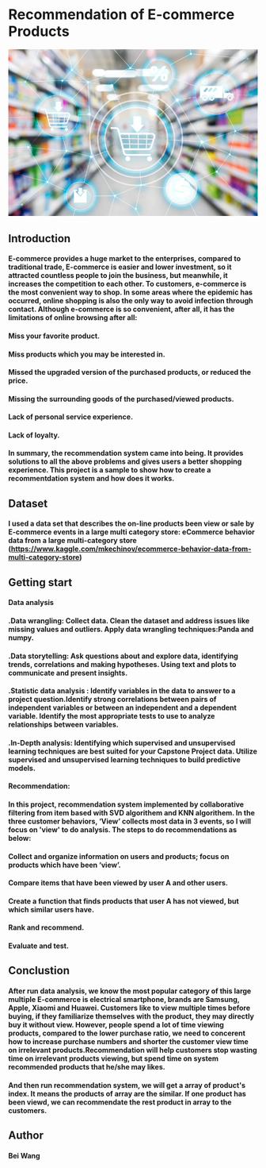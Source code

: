 # Recommendation of E-commerce Products

![Recommendation of E-commerce Products](https://github.com/bellaforjob/Data-Science-Project/blob/master/pics/ecommerce.jpg)
## Introduction 
#### E-commerce provides a huge market to the enterprises, compared to traditional trade, E-commerce is easier and lower investment, so it attracted countless people to join the business, but meanwhile, it increases the competition to each other. To customers, e-commerce is the most convenient way to shop. In some areas where the epidemic has occurred, online shopping is also the only way to avoid infection through contact. Although e-commerce is so convenient, after all, it has the limitations of online browsing after all:
#### Miss your favorite product.
#### Miss products which you may be interested in.
#### Missed the upgraded version of the purchased products, or reduced the price.
#### Missing the surrounding goods of the purchased/viewed products.
#### Lack of personal service experience.
#### Lack of loyalty.
#### In summary, the recommendation system came into being. It provides solutions to all the above problems and gives users a better shopping experience. This project is a sample to show how to create a recommentdation system and how does it works.

## Dataset 
#### I used a data set that describes the on-line products been view or sale by E-commerce events in a large multi category store: eCommerce behavior data from a large multi-category store (https://www.kaggle.com/mkechinov/ecommerce-behavior-data-from-multi-category-store)

## Getting start 
#### Data analysis 
#### .Data wrangling: Collect data. Clean the dataset and address issues like missing values and outliers. Apply data wrangling techniques:Panda and numpy.
#### .Data storytelling: Ask questions about and explore data, identifying trends, correlations and making hypotheses. Using text and plots to communicate and present insights.
#### .Statistic data analysis : Identify variables in the data to answer to a project question.Identify strong correlations between pairs of independent variables or between an independent and a dependent variable. Identify the most appropriate tests to use to analyze relationships between variables.
#### .In-Depth analysis: Identifying which supervised and unsupervised learning techniques are best suited for your Capstone Project data.  Utilize supervised and unsupervised learning techniques to build  predictive models. 
#### Recommendation:
#### In this project, recommendation system implemented by collaborative filtering from item based with SVD algorithem and KNN algorithem. In the three customer behaviors, ‘View’ collects most data in 3 events, so I will focus on 'view' to do analysis. The steps to do recommendations as below:

#### Collect and organize information on users and products; focus on products which have been ‘view’.
#### Compare items that have been viewed by user A and other users.
#### Create a function that finds products that user A has not viewed, but which similar users have.
#### Rank and recommend.
#### Evaluate and test.


## Conclustion

#### After run data analysis, we know the most popular category of this large multiple E-commerce is electrical smartphone, brands are Samsung, Apple, Xiaomi and Huawei. Customers like to view multiple times before buying, if they familiarize themselves with the product, they may directly buy it without view. However, people spend a lot of time viewing products, compared to the lower purchase ratio, we need to concerent how to increase purchase numbers and shorter the customer view time on irrelevant products.Recommendation will help customers stop wasting time on irrelevant products viewing, but spend time on system recommended products that he/she may likes.

#### And then run recommendation system, we will get a array of product's index. It means the products of array are the similar. If one product has been viewd, we can recommendate the rest product in array to the customers.

## Author 
#### Bei Wang
